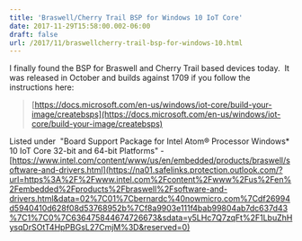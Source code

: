 ```yaml
---
title: 'Braswell/Cherry Trail BSP for Windows 10 IoT Core'
date: 2017-11-29T15:58:00.002-06:00
draft: false
url: /2017/11/braswellcherry-trail-bsp-for-windows-10.html
---
```


I finally found the BSP for Braswell and Cherry Trail based devices today.  It was released in October and builds against 1709 if you follow the instructions here:  
  

> [https://docs.microsoft.com/en-us/windows/iot-core/build-your-image/createbsps](https://docs.microsoft.com/en-us/windows/iot-core/build-your-image/createbsps)

  
Listed under  "Board Support Package for Intel Atom® Processor Windows\* 10 IoT Core 32-bit and 64-bit Platforms" -[https://www.intel.com/content/www/us/en/embedded/products/braswell/software-and-drivers.html](https://na01.safelinks.protection.outlook.com/?url=https%3A%2F%2Fwww.intel.com%2Fcontent%2Fwww%2Fus%2Fen%2Fembedded%2Fproducts%2Fbraswell%2Fsoftware-and-drivers.html&data=02%7C01%7Cbernardc%40nowmicro.com%7Cdf26994d5940410d628f08d53768952b%7Cf8a9903e111f4bab99804ab7dc637d43%7C1%7C0%7C636475844674726673&sdata=y5LHc7Q7zqFt%2F1LbuZhHysqDrSOtT4HpPBGsL27CmjM%3D&reserved=0)